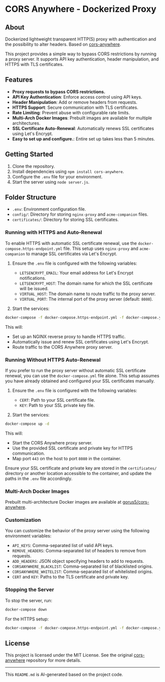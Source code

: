 # CORS Anywhere - Dockerized Proxy

## About

Dockerized lightweight transparent HTTP(S) proxy with authentication and the possibility to alter headers. Based on [cors-anywhere](https://github.com/Rob--W/cors-anywhere).

This project provides a simple way to bypass CORS restrictions by running a proxy server. It supports API key authentication, header manipulation, and HTTPS with TLS certificates.

## Features

- **Proxy requests to bypass CORS restrictions.**
- **API Key Authentication**: Enforce access control using API keys.
- **Header Manipulation**: Add or remove headers from requests.
- **HTTPS Support**: Secure communication with TLS certificates.
- **Rate Limiting**: Prevent abuse with configurable rate limits.
- **Multi-Arch Docker Images**: Prebuilt images are available for multiple architectures.
- **SSL Certificate Auto-Renewal**: Automatically renews SSL certificates using Let's Encrypt.
- **Easy to set up and configure.**: Entire set up takes less than 5 minutes.

## Getting Started

1. Clone the repository.
2. Install dependencies using `npm install cors-anywhere`.
3. Configure the `.env` file for your environment.
4. Start the server using `node server.js`.

## Folder Structure

- `.env`: Environment configuration file.
- `config/`: Directory for storing `nginx-proxy` and `acme-companion` files.
- `certificates/`: Directory for storing SSL certificates.

### Running with HTTPS and Auto-Renewal

To enable HTTPS with automatic SSL certificate renewal, use the `docker-compose.https-endpoint.yml` file. This setup uses `nginx-proxy` and `acme-companion` to manage SSL certificates via Let's Encrypt.

1. Ensure the `.env` file is configured with the following variables:
   - `LETSENCRYPT_EMAIL`: Your email address for Let's Encrypt notifications.
   - `LETSENCRYPT_HOST`: The domain name for which the SSL certificate will be issued.
   - `VIRTUAL_HOST`: The domain name to route traffic to the proxy server.
   - `VIRTUAL_PORT`: The internal port of the proxy server (default: `8080`).

2. Start the services:

```sh
docker-compose -f docker-compose.https-endpoint.yml -f docker-compose.yml up -d
```

This will:

- Set up an NGINX reverse proxy to handle HTTPS traffic.
- Automatically issue and renew SSL certificates using Let's Encrypt.
- Route traffic to the CORS Anywhere proxy server.

### Running Without HTTPS Auto-Renewal

If you prefer to run the proxy server without automatic SSL certificate renewal, you can use the `docker-compose.yml` file alone. This setup assumes you have already obtained and configured your SSL certificates manually.

1. Ensure the `.env` file is configured with the following variables:
   - `CERT`: Path to your SSL certificate file.
   - `KEY`: Path to your SSL private key file.

2. Start the services:

```sh
docker-compose up -d
```

This will:

- Start the CORS Anywhere proxy server.
- Use the provided SSL certificate and private key for HTTPS communication.
- Map port `443` on the host to port `8080` in the container.

Ensure your SSL certificate and private key are stored in the `certificates/` directory or another location accessible to the container, and update the paths in the `.env` file accordingly.

### Multi-Arch Docker Images

Prebuilt multi-architecture Docker images are available at [gorus5/cors-anywhere](https://hub.docker.com/r/gorus5/cors-anywhere).

### Customization

You can customize the behavior of the proxy server using the following environment variables:

- `API_KEYS`: Comma-separated list of valid API keys.
- `REMOVE_HEADERS`: Comma-separated list of headers to remove from requests.
- `ADD_HEADERS`: JSON object specifying headers to add to requests.
- `CORSANYWHERE_BLACKLIST`: Comma-separated list of blacklisted origins.
- `CORSANYWHERE_WHITELIST`: Comma-separated list of whitelisted origins.
- `CERT` and `KEY`: Paths to the TLS certificate and private key.

### Stopping the Server

To stop the server, run:

```sh
docker-compose down
```

For the HTTPS setup:

```sh
docker-compose -f docker-compose.https-endpoint.yml -f docker-compose.yml down
```

## License

This project is licensed under the MIT License. See the original [cors-anywhere](https://github.com/Rob--W/cors-anywhere) repository for more details.

---
This `README.md` is AI-generated based on the project code.
